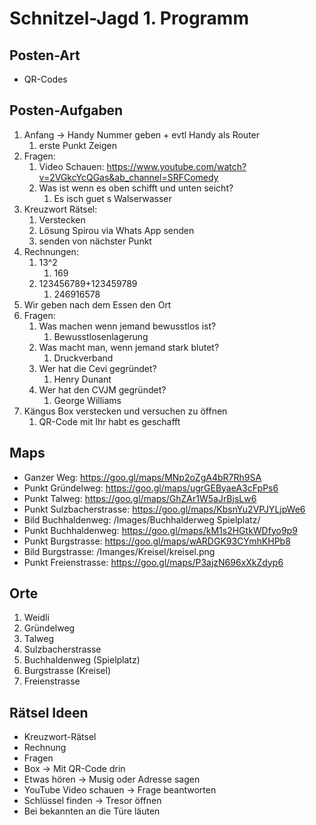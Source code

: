 # Schnitzel-Jagd 1. Programm

## Posten-Art

- QR-Codes

## Posten-Aufgaben

1. Anfang -> Handy Nummer geben + evtl Handy als Router
   1. erste Punkt Zeigen
2. Fragen: 
   1. Video Schauen: https://www.youtube.com/watch?v=2VGkcYcQGas&ab_channel=SRFComedy
   2. Was ist wenn es oben schifft und unten seicht?
      1. Es isch guet s Walserwasser
3. Kreuzwort Rätsel:
   1. Verstecken
   2. Lösung Spirou via Whats App senden
   3. senden von nächster Punkt
4. Rechnungen:
   1. 13^2
      1. 169
   2. 123456789+123459789
      1. 246916578
5. Wir geben nach dem Essen den Ort
6. Fragen:
   1. Was machen wenn jemand bewusstlos ist?
      1. Bewusstlosenlagerung
   2. Was macht man, wenn jemand stark blutet?
      1. Druckverband
   3. Wer hat die Cevi gegründet?
      1. Henry Dunant
   4. Wer hat den CVJM gegründet?
      1. George Williams
7. Kängus Box verstecken und versuchen zu öffnen
   1. QR-Code mit Ihr habt es geschafft 

## Maps

- Ganzer Weg: https://goo.gl/maps/MNp2oZgA4bR7Rh9SA 
- Punkt Gründelweg: https://goo.gl/maps/ugrGEByaeA3cFpPs6
- Punkt Talweg: https://goo.gl/maps/GhZAr1W5aJrBjsLw6
- Punkt Sulzbacherstrasse: https://goo.gl/maps/KbsnYu2VPJYLjpWe6
- Bild Buchhaldenweg: /Images/Buchhalderweg Spielplatz/
- Punkt Buchhaldenweg: https://goo.gl/maps/kM1s2HGtkWDfyo9p9
- Punkt Burgstrasse: https://goo.gl/maps/wARDGK93CYmhKHPb8
- Bild Burgstrasse: /Imanges/Kreisel/kreisel.png
- Punkt Freienstrasse: https://goo.gl/maps/P3ajzN696xXkZdyp6

## Orte

1. Weidli
2. Gründelweg
3. Talweg
4. Sulzbacherstrasse
5. Buchhaldenweg (Spielplatz)
6. Burgstrasse (Kreisel)
7. Freienstrasse

## Rätsel Ideen

- Kreuzwort-Rätsel
- Rechnung
- Fragen
- Box -> Mit QR-Code drin
- Etwas hören -> Musig oder Adresse sagen
- YouTube Video schauen -> Frage beantworten
- Schlüssel finden -> Tresor öffnen
- Bei bekannten an die Türe läuten

